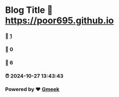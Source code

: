# Blog Title :link: https://poor695.github.io 
### :page_facing_up: [1](https://poor695.github.io/tag.html) 
### :speech_balloon: 0 
### :hibiscus: 6 
### :alarm_clock: 2024-10-27 13:43:43 
### Powered by :heart: [Gmeek](https://github.com/Meekdai/Gmeek)
